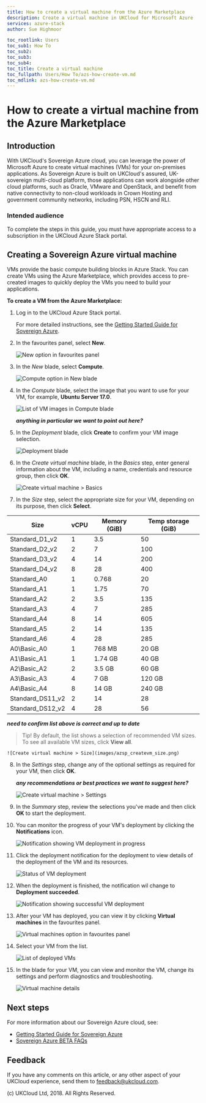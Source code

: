 ```yaml
---
title: How to create a virtual machine from the Azure Marketplace
description: Create a virtual machine in UKCloud for Microsoft Azure
services: azure-stack
author: Sue Highmoor

toc_rootlink: Users
toc_sub1: How To
toc_sub2:
toc_sub3:
toc_sub4:
toc_title: Create a virtual machine
toc_fullpath: Users/How To/azs-how-create-vm.md
toc_mdlink: azs-how-create-vm.md
---
```


# How to create a virtual machine from the Azure Marketplace

## Introduction

With UKCloud's Sovereign Azure cloud, you can leverage the power of Microsoft Azure to create virtual machines (VMs) for your on-premises applications. As Sovereign Azure is built on UKCloud's assured, UK-sovereign multi-cloud platform, those applications can work alongside other cloud platforms, such as Oracle, VMware and OpenStack, and benefit from native connectivity to non-cloud workloads in Crown Hosting and government community networks, including PSN, HSCN and RLI.

### Intended audience

To complete the steps in this guide, you must have appropriate access to a subscription in the UKCloud Azure Stack portal.

## Creating a Sovereign Azure virtual machine

VMs provide the basic compute building blocks in Azure Stack. You can create VMs using the Azure Marketplace, which provides access to pre-created images to quickly deploy the VMs you need to build your applications.

**To create a VM from the Azure Marketplace:**

1. Log in to the UKCloud Azure Stack portal.

   For more detailed instructions, see the [Getting Started Guide for Sovereign Azure](https://portal.ukcloud.com/support/knowledge_centre/87af49fe-ce0f-475d-8d5f-dca53f256b64).

2. In the favourites panel, select **New**.

    ![New option in favourites panel](images/azsp_newmenu.png)

3. In the _New_ blade, select **Compute**.

    ![Compute option in New blade](images/azsp_newblade.png)

4. In the *Compute* blade, select the image that you want to use for your VM, for example, **Ubuntu Server 17.0**.

    ![List of VM images in Compute blade](images/azsp_computeblade.png)

   **_anything in particular we want to point out here?_**

5. In the *Deployment* blade, click **Create** to confirm your VM image selection.

    ![Deployment blade](images/azsp_deploymentblade.png)

6. In the *Create virtual machine* blade, in the *Basics* step, enter general information about the VM, including a name, credentials and resource group, then click **OK**.

    ![Create virtual machine > Basics](images/azsp_createvm_basics.png)

7. In the *Size* step, select the appropriate size for your VM, depending on its purpose, then click **Select**.

Size | vCPU | Memory (GiB) | Temp storage (GiB)
-----|------|--------------|-------------------
Standard_D1_v2 | 1 | 3.5 | 50
Standard_D2_v2 | 2 | 7 | 100
Standard_D3_v2 | 4 | 14 | 200
Standard_D4_v2 | 8 | 28 | 400
Standard_A0 | 1 | 0.768 | 20
Standard_A1 | 1 | 1.75 | 70
Standard_A2 | 2 | 3.5 | 135
Standard_A3 | 4 | 7 | 285
Standard_A4 | 8 | 14 | 605
Standard_A5 | 2 | 14 | 135
Standard_A6 | 4 | 28 | 285
A0\Basic_A0 | 1 | 768 MB | 20 GB
A1\Basic_A1 | 1 | 1.74 GB | 40 GB
A2\Basic_A2 | 2 | 3.5 GB | 60 GB
A3\Basic_A3 | 4 | 7 GB | 120 GB
A4\Basic_A4 | 8 | 14 GB | 240 GB
Standard_DS11_v2 | 2 | 14 | 28
Standard_DS12_v2 | 4 | 28 | 56

**_need to confirm list above is correct and up to date_**

   > Tip! By default, the list shows a selection of recommended VM sizes. To see all available VM sizes, click **View all**.

    ![Create virtual machine > Size](images/azsp_createvm_size.png)

8. In the *Settings* step, change any of the optional settings as required for your VM, then click **OK**.

   **_any recommendations or best practices we want to suggest here?_**

    ![Create virtual machine > Settings](images/azsp_createvm_settings.png)

9. In the *Summary* step, review the selections you've made and then click **OK** to start the deployment.
10. You can monitor the progress of your VM's deployment by clicking the **Notifications** icon.

    ![Notification showing VM deployment in progress](images/azsp_createvm_progress.png)

11. Click the deployment notification for the deployment to view details of the deployment of the VM and its resources.

    ![Status of VM deployment](images/azsp_createvm_deployment.png)

12. When the deployment is finished, the notification wil change to **Deployment succeeded**.

    ![Notification showing successful VM deployment](images/azsp_createvm_deployment_success.png)

13. After your VM has deployed, you can view it by clicking **Virtual machines** in the favourites panel.

    ![Virtual machines option in favourites panel](images/azsp_vmsmenu.png)

14. Select your VM from the list.

    ![List of deployed VMs](images/azsp_vmslist.png)

15. In the blade for your VM, you can view and monitor the VM, change its settings and perform diagnostics and troubleshooting.

    ![Virtual machine details](images/azsp_vmdetails.png)

## Next steps

For more information about our Sovereign Azure cloud, see:

- [Getting Started Guide for Sovereign Azure](https://portal.ukcloud.com/support/knowledge_centre/87af49fe-ce0f-475d-8d5f-dca53f256b64)
- [Sovereign Azure BETA FAQs](https://portal.ukcloud.com/support/knowledge_centre/de19b410-f844-419b-afd0-bb3dbab0a217)

## Feedback

If you have any comments on this article, or any other aspect of your UKCloud experience, send them to feedback@ukcloud.com.

(c) UKCloud Ltd, 2018. All Rights Reserved.